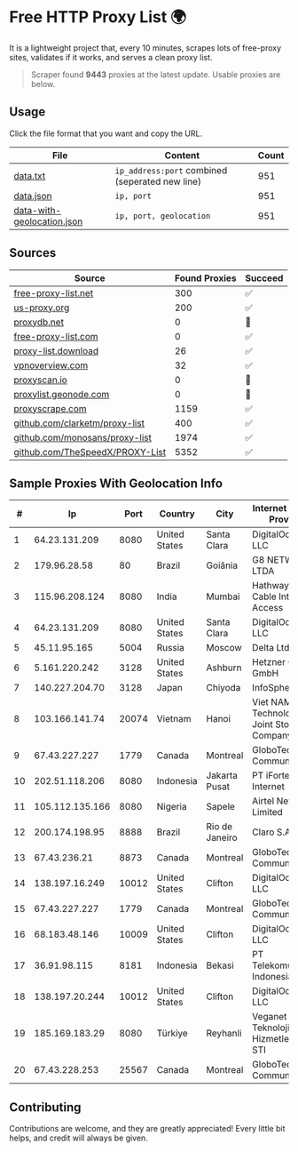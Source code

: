 
# Free HTTP Proxy List 🌍

It is a lightweight project that, every 10 minutes, scrapes lots of free-proxy sites, validates if it works, and serves a clean proxy list.


> Scraper found **9443** proxies at the latest update. Usable proxies are below.

## Usage

Click the file format that you want and copy the URL.


|File|Content|Count|
|----|-------|-----|
|[data.txt](https://raw.githubusercontent.com/themiralay/Proxy-List-World/master/data.txt)|`ip_address:port` combined (seperated new line)|951|
|[data.json](https://raw.githubusercontent.com/themiralay/Proxy-List-World/master/data.json)|`ip, port`|951|
|[data-with-geolocation.json](https://raw.githubusercontent.com/themiralay/Proxy-List-World/master/data-with-geolocation.json)|`ip, port, geolocation`|951|

## Sources

|Source|Found Proxies|Succeed|
|------|-------------|-------|
|[free-proxy-list.net](https://free-proxy-list.net)|300|✅|
|[us-proxy.org](https://www.us-proxy.org)|200|✅|
|[proxydb.net](http://proxydb.net)|0|🚫|
|[free-proxy-list.com](https://free-proxy-list.com/?page=&port=&type%5B%5D=http&type%5B%5D=https&up_time=0&search=Search)|0|✅|
|[proxy-list.download](https://www.proxy-list.download/HTTP)|26|✅|
|[vpnoverview.com](https://vpnoverview.com/privacy/anonymous-browsing/free-proxy-servers)|32|✅|
|[proxyscan.io](https://www.proxyscan.io)|0|🚫|
|[proxylist.geonode.com](https://proxylist.geonode.com/api/proxy-list?limit=300&page=1&sort_by=lastChecked&sort_type=desc&protocols=http,https)|0|🚫|
|[proxyscrape.com](https://api.proxyscrape.com/v2/?request=displayproxies&protocol=http&timeout=10000&country=all&ssl=all&anonymity=all)|1159|✅|
|[github.com/clarketm/proxy-list](https://raw.githubusercontent.com/clarketm/proxy-list/master/proxy-list-raw.txt)|400|✅|
|[github.com/monosans/proxy-list](https://raw.githubusercontent.com/monosans/proxy-list/main/proxies/http.txt)|1974|✅|
|[github.com/TheSpeedX/PROXY-List](https://raw.githubusercontent.com/TheSpeedX/PROXY-List/master/http.txt)|5352|✅|


## Sample Proxies With Geolocation Info

|#|Ip|Port|Country|City|Internet Service Provider|
|-|--|----|-------|----|-------------------------|
|1|64.23.131.209|8080|United States|Santa Clara|DigitalOcean, LLC|
|2|179.96.28.58|80|Brazil|Goiânia|G8 NETWORKS LTDA|
|3|115.96.208.124|8080|India|Mumbai|Hathway IP over Cable Internet Access|
|4|64.23.131.209|8080|United States|Santa Clara|DigitalOcean, LLC|
|5|45.11.95.165|5004|Russia|Moscow|Delta Ltd|
|6|5.161.220.242|3128|United States|Ashburn|Hetzner Online GmbH|
|7|140.227.204.70|3128|Japan|Chiyoda|InfoSphere|
|8|103.166.141.74|20074|Vietnam|Hanoi|Viet NAM Cloud Technology Joint Stock Company|
|9|67.43.227.227|1779|Canada|Montreal|GloboTech Communications|
|10|202.51.118.206|8080|Indonesia|Jakarta Pusat|PT iForte Global Internet|
|11|105.112.135.166|8080|Nigeria|Sapele|Airtel Networks Limited|
|12|200.174.198.95|8888|Brazil|Rio de Janeiro|Claro S.A|
|13|67.43.236.21|8873|Canada|Montreal|GloboTech Communications|
|14|138.197.16.249|10012|United States|Clifton|DigitalOcean, LLC|
|15|67.43.227.227|1779|Canada|Montreal|GloboTech Communications|
|16|68.183.48.146|10009|United States|Clifton|DigitalOcean, LLC|
|17|36.91.98.115|8181|Indonesia|Bekasi|PT Telekomunikasi Indonesia|
|18|138.197.20.244|10012|United States|Clifton|DigitalOcean, LLC|
|19|185.169.183.29|8080|Türkiye|Reyhanli|Veganet Teknolojileri ve Hizmetleri LTD STI|
|20|67.43.228.253|25567|Canada|Montreal|GloboTech Communications|



## Contributing

Contributions are welcome, and they are greatly appreciated! Every
little bit helps, and credit will always be given.

